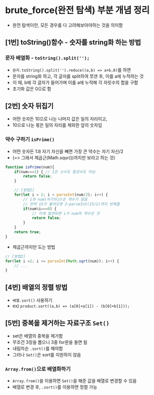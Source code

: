 # brute_force(완전 탐색) 부분 개념 정리
- 완전 탐색이란, 모든 경우를 다 고려해보아야하는 것을 의미함

## [1번] toString()함수 - 숫자를 string화 하는 방법
### 문자 배열화 - `toString().split('');`
- `문자.toString().split('').reduce((a,b) => a+b,0)`를 하면
- 문자를 string화 하고, 각 글자를 split하여 쪼갠 후, 이를 a에 누적하는 것
- 이 때, b에 각 글자가 들어가며 이를 a에 누적해 각 자릿수의 합을 구함
- 초기화 값은 0으로 함

## [2번] 숫자 뒤집기
- 어떤 숫자든 10으로 나눈 나머지 값은 일의 자리이고,
- 10으로 나눈 몫은 일의 자리를 제외한 앞의 숫자임

### 약수 구하기 `isPrime()`
- 어떤 숫자든 1과 자기 자신을 빼면 가장 큰 약수는 자기 자신/2
- (=> 그래서 제곱근(Math.squr())까지만 보라고 하는 것)

```js
function isPrime(num){
    if(num===1) { // 1은 소수도 합성수도 아님
        return false;
    }

    // [방법1]
    for(let i = 2; i < parseInt(num/2); i++) {
        // 1과 num(자기자신)은 약수가 맞음
        // 만약 15가 들어오면 2~parseInt(15/2)까지 반복함 
        if(num%i===0) {
            // 이게 발견되면 i가 num의 약수인 것
            return false;
        }
    }
    return true;
}
```

- 제곱근까지만 도는 방법

```js
// [방법2]
for(let i =2; i <= parseInt(Math.sqrt(num)); i++) {
    // ...
}
```

## [4번] 배열의 정렬 방법
- `배열.sort()` 사용하기
- ex) `product.sort((a,b) => (a[0]+a[1]) - (b[0]+b[1]));`

## [5번] 중복을 제거하는 자료구조 `Set()`
- set은 배열의 중복을 제거함
- 무조건 3장을 뽑으니 3중 for문을 돌면 됨
- 내림차순 `.sort()`를 해야함
- 그러나 `Set()`은 sort를 지원하지 않음 

### `Array.from()`으로 배열화하기
- `Array.from()`을 이용하면 `Set()`을 해준 값을 배열로 변경할 수 있음
- 배열로 변경 후, `.sort()`를 이용하면 정렬 가능